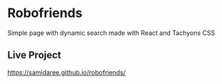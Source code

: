 # Robofriends
Simple page with dynamic search made with React and Tachyons CSS

## Live Project 

https://samidaree.github.io/robofriends/

